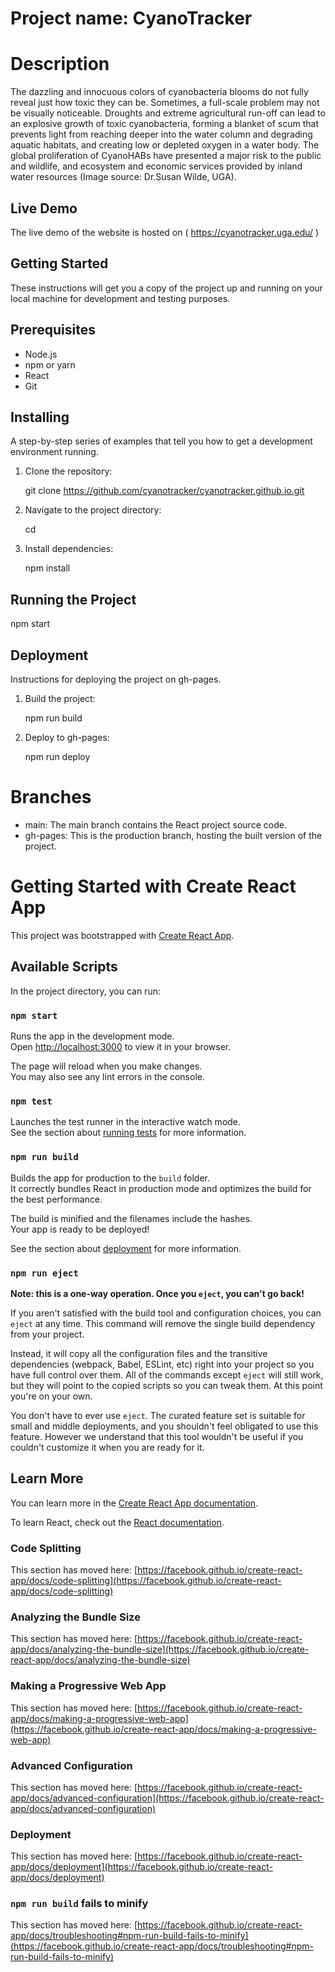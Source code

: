 # Project name: CyanoTracker

# Description
The dazzling and innocuous colors of cyanobacteria blooms do not fully reveal just how toxic they can be. Sometimes, a full-scale problem may not be visually noticeable. Droughts and extreme agricultural run-off can lead to an explosive growth of toxic cyanobacteria, forming a blanket of scum that prevents light from reaching deeper into the water column and degrading aquatic habitats, and creating low or depleted oxygen in a water body. The global proliferation of CyanoHABs have presented a major risk to the public and wildlife, and ecosystem and economic services provided by inland water resources (Image source: Dr.Susan Wilde, UGA).
 

## Live Demo
The live demo of the website is hosted on ( https://cyanotracker.uga.edu/ )

## Getting Started
These instructions will get you a copy of the project up and running on your local machine for development and testing purposes.

## Prerequisites


- Node.js
- npm or yarn
- React
- Git

## Installing
A step-by-step series of examples that tell you how to get a development environment running.

1. Clone the repository:
   
   git clone https://github.com/cyanotracker/cyanotracker.github.io.git
   
2. Navigate to the project directory:
   
   cd <directory name>
   
3. Install dependencies:
   
   npm install
   

## Running the Project

npm start


## Deployment
Instructions for deploying the project on gh-pages.

1. Build the project:
   
   npm run build
   
2. Deploy to gh-pages:
   
   npm run deploy
   

# Branches
- main: The main branch contains the React project source code.
- gh-pages: This is the production branch, hosting the built version of the project.

# Getting Started with Create React App

This project was bootstrapped with [Create React App](https://github.com/facebook/create-react-app).

## Available Scripts

In the project directory, you can run:

### `npm start`

Runs the app in the development mode.\
Open [http://localhost:3000](http://localhost:3000) to view it in your browser.

The page will reload when you make changes.\
You may also see any lint errors in the console.

### `npm test`

Launches the test runner in the interactive watch mode.\
See the section about [running tests](https://facebook.github.io/create-react-app/docs/running-tests) for more information.

### `npm run build`

Builds the app for production to the `build` folder.\
It correctly bundles React in production mode and optimizes the build for the best performance.

The build is minified and the filenames include the hashes.\
Your app is ready to be deployed!

See the section about [deployment](https://facebook.github.io/create-react-app/docs/deployment) for more information.

### `npm run eject`

**Note: this is a one-way operation. Once you `eject`, you can't go back!**

If you aren't satisfied with the build tool and configuration choices, you can `eject` at any time. This command will remove the single build dependency from your project.

Instead, it will copy all the configuration files and the transitive dependencies (webpack, Babel, ESLint, etc) right into your project so you have full control over them. All of the commands except `eject` will still work, but they will point to the copied scripts so you can tweak them. At this point you're on your own.

You don't have to ever use `eject`. The curated feature set is suitable for small and middle deployments, and you shouldn't feel obligated to use this feature. However we understand that this tool wouldn't be useful if you couldn't customize it when you are ready for it.

## Learn More

You can learn more in the [Create React App documentation](https://facebook.github.io/create-react-app/docs/getting-started).

To learn React, check out the [React documentation](https://reactjs.org/).

### Code Splitting

This section has moved here: [https://facebook.github.io/create-react-app/docs/code-splitting](https://facebook.github.io/create-react-app/docs/code-splitting)

### Analyzing the Bundle Size

This section has moved here: [https://facebook.github.io/create-react-app/docs/analyzing-the-bundle-size](https://facebook.github.io/create-react-app/docs/analyzing-the-bundle-size)

### Making a Progressive Web App

This section has moved here: [https://facebook.github.io/create-react-app/docs/making-a-progressive-web-app](https://facebook.github.io/create-react-app/docs/making-a-progressive-web-app)

### Advanced Configuration

This section has moved here: [https://facebook.github.io/create-react-app/docs/advanced-configuration](https://facebook.github.io/create-react-app/docs/advanced-configuration)

### Deployment

This section has moved here: [https://facebook.github.io/create-react-app/docs/deployment](https://facebook.github.io/create-react-app/docs/deployment)

### `npm run build` fails to minify

This section has moved here: [https://facebook.github.io/create-react-app/docs/troubleshooting#npm-run-build-fails-to-minify](https://facebook.github.io/create-react-app/docs/troubleshooting#npm-run-build-fails-to-minify)
